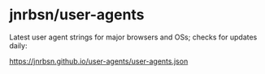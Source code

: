# jnrbsn/user-agents

Latest user agent strings for major browsers and OSs; checks for updates daily:

<https://jnrbsn.github.io/user-agents/user-agents.json>
